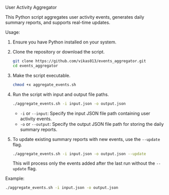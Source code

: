 User Activity Aggregator

This Python script aggregates user activity events, generates daily summary reports, and supports real-time updates.

Usage:

1. Ensure you have Python installed on your system.

2. Clone the repository or download the script.

    ```bash
    git clone https://github.com/vikas013/events_aggregator.git
    cd events_aggregator
    ```

3. Make the script executable.

    ```bash
    chmod +x aggregate_events.sh
    ```

4. Run the script with input and output file paths.

    ```bash
    ./aggregate_events.sh -i input.json -o output.json
    ```

    - `-i` or `--input`: Specify the input JSON file path containing user activity events.
    - `-o` or `--output`: Specify the output JSON file path for storing the daily summary reports.

5. To update existing summary reports with new events, use the `--update` flag.

    ```bash
    ./aggregate_events.sh -i input.json -o output.json --update
    ```

    This will process only the events added after the last run without the `--update` flag.

Example:

```bash
./aggregate_events.sh -i input.json -o output.json
